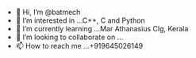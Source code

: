 - 👋 Hi, I’m @batmech
- 👀 I’m interested in ...C++, C and Python
- 🌱 I’m currently learning ...Mar Athanasius Clg, Kerala
- 💞️ I’m looking to collaborate on ...
- 📫 How to reach me ...+919645026149

<!---
batmech/batmech is a ✨ special ✨ repository because its `README.md` (this file) appears on your GitHub profile.
You can click the Preview link to take a look at your changes.
--->
